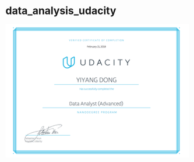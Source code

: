 # data_analysis_udacity

![image](http://github.com/yiyangd/data_analysis_udacity/raw/master/images/1.png)
